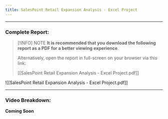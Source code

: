 ```yaml
---
title: SalesPoint Retail Expansion Analysis - Excel Project
---
```

---

### Complete Report:


> [!INFO] NOTE
> **It is recommended that you download the following report as a PDF for a better viewing experience**.
> 
> Alternatively, open the report in full-screen on your browser via this link:
> 
> [[SalesPoint Retail Expansion Analysis - Excel Project.pdf]]


![[SalesPoint Retail Expansion Analysis - Excel Project.pdf]]

---
### Video Breakdown:

**Coming Soon**


